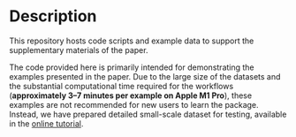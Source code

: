 # Description
This repository hosts code scripts and example data to support the supplementary materials of the paper.

The code provided here is primarily intended for demonstrating the examples presented in the paper. Due to the large size of the datasets and the substantial computational time required for the workflows (**approximately 3–7 minutes per example on Apple M1 Pro**), these examples are not recommended for new users to learn the package. Instead, we have prepared detailed small-scale dataset for testing, available in the [online tutorial](http://easymultiprofiler.xielab.net/).